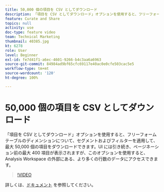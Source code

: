 ```yaml
---
title: 50,000 個の項目を CSV としてダウンロード
description: 「項目を CSV としてダウンロード」オプションを使用すると、フリーフォームテーブルのディメンションについて、セグメントおよびフィルターを適用して、最大 50,000 個の項目をダウンロードできます。UI には引き続き、ページネーション前の最大 400 項目が表示されますが、このオプションを使用すると、Analysis Workspace の外部にある、より多くの行数のデータにアクセスできます。
feature: Curate and Share
topics: null
activity: use
doc-type: feature video
team: Technical Marketing
thumbnail: 40385.jpg
kt: 6278
role: User
level: Beginner
exl-id: fe7d41f1-a6ec-4601-9266-b4c3aa6a6963
source-git-commit: 84984ad9bf65cfc69117e40ac0e0cfe503cac5e5
workflow-type: tm+mt
source-wordcount: '120'
ht-degree: 100%

---
```


# 50,000 個の項目を CSV としてダウンロード

「項目を CSV としてダウンロード」オプションを使用すると、フリーフォームテーブルのディメンションについて、セグメントおよびフィルターを適用して、最大 50,000 個の項目をダウンロードできます。UI には引き続き、ページネーション前の最大 400 項目が表示されますが、このオプションを使用すると、Analysis Workspace の外部にある、より多くの行数のデータにアクセスできます。

>[!VIDEO](https://video.tv.adobe.com/v/40385/?quality=12&learn=on)

詳しくは、[ドキュメント](https://experienceleague.adobe.com/docs/analytics/analyze/analysis-workspace/curate-share/download-send.html?lang=ja) を参照してください。
